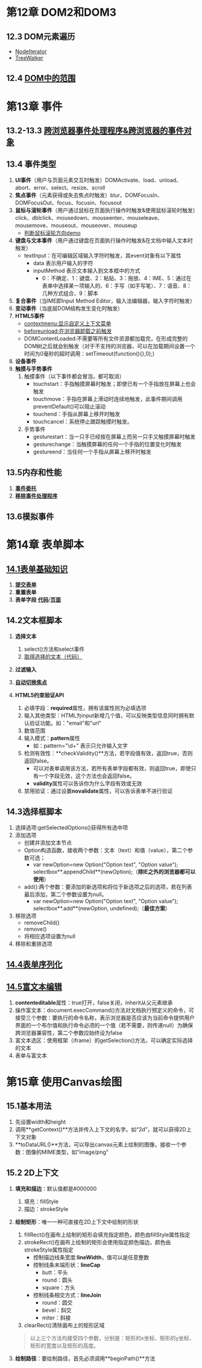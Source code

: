 # 第12章 DOM2和DOM3
## 12.3 DOM元素遍历
* [NodeIterator](https://seven777777.github.io/Js-note/12.3traverse/NodeIterator.html)
* [TreeWalker](https://seven777777.github.io/Js-note/12.3traverse/TreeWalker.html)

## 12.4 [DOM中的范围](https://seven777777.github.io/Js-note/12.4range/12.4.1.html)

# 第13章 事件
## 13.2-13.3 [跨浏览器事件处理程序&跨浏览器的事件对象](https://github.com/seven777777/Js-note/blob/gh-pages/13/13.2-13.3.js)
## 13.4 事件类型
1. **UI事件**（用户与页面元素交互时触发）DOMActivate、load、unload、abort、error、select、resize、scroll
2. **焦点事件**（元素获得或失去焦点时触发）blur、DOMFocusIn、DOMFocusOut、focus、focusin、focusout
3. **鼠标与滚轮事件**（用户通过鼠标在页面执行操作时触发&使用鼠标滚轮时触发）click、dblclick、mousedown、mouseenter、mouseleave、mousemove、mouseout、mouseover、mouseup 
	* [判断鼠标滚轮方向demo](https://seven777777.github.io/Js-note/13/13.4.3.html)
4. **键盘与文本事件**（用户通过键盘在页面执行操作时触发&在文档中输入文本时触发）
	* textInput：在可编辑区域输入字符时触发，其event对象有以下属性
		* data 表示用户输入的字符
		* inputMethod 表示文本输入到文本框中的方式
			* 0：不确定、1：键盘、2：粘贴、3：拖放、4：IME、5：通过在表单中选择某一项输入的、6：手写（如手写笔）、7：语音、8：几种方式组合、9：脚本
5. **复合事件**（当IME即Input Method Editor，输入法编辑器，输入字符时触发）
6. **变动事件**（当底层DOM结构发生变化时触发）
7. **HTML5事件**
	* [contextmenu:显示自定义上下文菜单](https://seven777777.github.io/Js-note/13/13.4.7contextmenu.html)
	* [beforeunload:在浏览器卸载之前触发](https://seven777777.github.io/Js-note/13/13.4.7beforeunload.html)
	* DOMContentLoaded:不需要等所有文件资源都加载完，在形成完整的DOM树之后就会别触发（对于不支持的浏览器，可以在加载期间设置一个时间为0毫秒的超时调用：setTimeout(function(){},0);)
8. **设备事件**
9. **触摸与手势事件**
	1. 触摸事件（以下事件都会冒泡，都可取消）
		* touchstart：手指触摸屏幕时触发；即使已有一个手指放在屏幕上也会触发
		* touchmove：手指在屏幕上滑动时连续地触发，此事件期间调用preventDefault()可以阻止滚动
		* touchend：手指从屏幕上移开时触发
		* touchcancel：系统停止跟踪触摸时触发。
	2. 手势事件
		* gesturestart：当一只手已经按在屏幕上而另一只手又触摸屏幕时触发
		* gesturechange：当触摸屏幕的任何一个手指的位置变化时触发
		* gestureend：当任何一个手指从屏幕上移开时触发 
## 13.5内存和性能
1. **[事件委托](https://seven777777.github.io/Js-note/13/13.5.1.html)**
2. **[移除事件处理程序](https://seven777777.github.io/Js-note/13/13.5.1.html)**

## 13.6模拟事件

# 第14章 表单脚本
## [14.1表单基础知识](https://seven777777.github.io/Js-note/14/14.1.html)
1. [**提交表单**](https://github.com/seven777777/Js-note/blob/gh-pages/14/14.1.1.js)
2. **重置表单**
3. **表单字段** [**代码**](https://github.com/seven777777/Js-note/blob/gh-pages/14/14.1.3.html)/[**页面**](https://seven777777.github.io/Js-note/14/14.1.3.html)

## 14.2文本框脚本
1. **选择文本**
	1. select()方法和select事件
	2. [取得选择的文本](https://seven777777.github.io/Js-note/14/14.2.1.html)[（代码）](https://github.com/seven777777/Js-note/blob/gh-pages/14/14.2.1.html)

2. **过滤输入**
3. [**自动切换焦点**](https://seven777777.github.io/Js-note/14/14.2.3.html)
4. **HTML5约束验证API**
	1. 必填字段：**required**属性，拥有该属性则为必填选项
	2. 输入其他类型：HTML为input新增几个值，可以反映类型信息同时拥有默认验证功能。如："email"和"url"
	3. 数值范围
	4. 输入模式：**pattern**属性
		* 如：pattern="\d+" 表示只允许输入文字
	5. 检测有效性：**checkValidity()**方法，若字段值有效，返回true，否则返回false。
		* 可以对表单调用该方法，若所有表单字段都有效，则返回true，即使只有一个字段无效，这个方法也会返回false。
		* **validity**属性可以告诉你为什么字段有效或无效
	6. 禁用验证：通过设置**novalidate**属性，可以告诉表单不进行验证

## 14.3选择框脚本
1. 选择选项:getSelectedOptions()获得所有选中项
2. 添加选项
	* 创建并添加文本节点
	* Option构造函数，接收两个参数：文本（text）和值（value），第二个参数可选；
		* var newOption=new Option("Option text", "Option value"); selectbox**.appendChild**(newOption);（**除IE之外的浏览器都可以使用**）
	* add():两个参数：要添加的新选项和将位于新选项之后的选项，若在列表最后添加，第二个参数设置为null。
		* var newOption=new Option("Option text", "Option value"); selectbox**.add**(newOption, undefined);（**最佳方案**）
3. 移除选项
	* removeChild()
	* remove()
	* 将相应选项设置为null
4. 移除和重排选项

## [14.4表单序列化](https://github.com/seven777777/Js-note/blob/gh-pages/14/14.4.js)
## [14.5富文本编辑](https://seven777777.github.io/Js-note/14/14.5-1.html)
1. **contenteditable**属性：true打开，false关闭，inherit从父元素继承
2. 操作富文本：document.execCommand()方法对文档执行预定义的命令，可接受三个参数：要执行的命令名称，表示浏览器是否应该为当前命令提供用户界面的一个布尔值和执行命令必须的一个值（若不需要，则传递null）为确保跨浏览器兼容性，第二个参数应始终设为false
3. 富文本选区：使用框架（iframe）的getSelection()方法，可以确定实际选择的文本
4. 表单与富文本

# 第15章 使用Canvas绘图
## 15.1基本用法
1. 先设置width和height
2. 调用**getContext()**方法并传入上下文的名字。如“2d”，就可以获得2D上下文对象
3. **toDataURL()**方法，可以导出canvas元素上绘制的图像，接收一个参数：图像的MIME类型，如"image/png"

## 15.2 2D上下文
1. **填充和描边**：默认值都是#000000
	1. 填充：fillStyle
	2. 描边：strokeStyle
2. **绘制矩形**：唯一一种可直接在2D上下文中绘制的形状
	1. fillRect()在画布上绘制的矩形会填充指定颜色，颜色由fillStyle属性指定
	2. strokeRect()在画布上绘制的矩形会使用指定颜色描边，颜色由strokeStyle属性指定
		* 控制描边线条宽度:**lineWidth**，值可以是任意整数
		* 控制线条末端形状：**lineCap**
			* butt：平头
			* round：圆头
			* square：方头
		* 控制线条相交方式：**lineJoin**
			* round：圆交
			* bevel：斜交
			* miter：斜接
	3. clearRect()清除画布上的矩形区域
	
	> 以上三个方法均接受四个参数，分别是：矩形的x坐标、矩形的y坐标、矩形的宽度以及矩形的高度。
3. **绘制路径**：要绘制路径，首先必须调用**beginPath()**方法